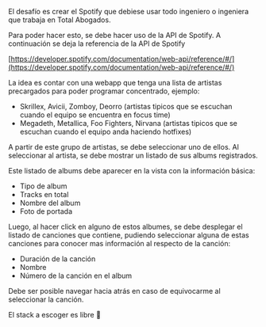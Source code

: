 El desafío es crear el Spotify que debiese usar todo ingeniero o ingeniera que trabaja en Total Abogados. 

Para poder hacer esto, se debe hacer uso de la API de Spotify. A continuación se deja la referencia de la API de Spotify

[https://developer.spotify.com/documentation/web-api/reference/#/](https://developer.spotify.com/documentation/web-api/reference/#/)

La idea es contar con una webapp que tenga una lista de artistas precargados para poder programar concentrado, ejemplo:

- Skrillex, Avicii, Zomboy, Deorro (artistas tipicos que se escuchan cuando el equipo se encuentra en focus time)
- Megadeth, Metallica, Foo Fighters, Nirvana (artistas tipicos que se escuchan cuando el equipo anda haciendo hotfixes)

A partir de este grupo de artistas, se debe seleccionar uno de ellos. Al seleccionar al artista, se debe mostrar un listado de sus albums registrados.

Este listado de albums debe aparecer en la vista con la información básica:

- Tipo de album
- Tracks en total
- Nombre del album
- Foto de portada

Luego, al hacer click en alguno de estos albumes, se debe desplegar el listado de canciones que contiene, pudiendo seleccionar alguna de estas canciones para conocer mas información al respecto de la canción:

- Duración de la canción
- Nombre
- Número de la canción en el album

Debe ser posible navegar hacia atrás en caso de equivocarme al seleccionar la canción.

El stack a escoger es libre 🕺